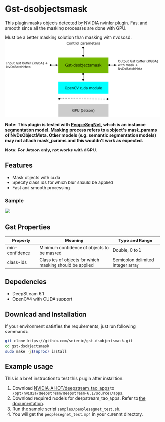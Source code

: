 # Gst-dsobjectsmask

This plugin masks objects detected by NVIDIA nvinfer plugin. Fast and smooth since all the masking processes are done with GPU.

Must be a better masking solution than masking with nvdsosd.
![](https://raw.githubusercontent.com/seieric/gst-dsobjectsmask/main/gst-dsobjectsmask.png "")

**Note: This plugin is tested with [PeopleSegNet](https://catalog.ngc.nvidia.com/orgs/nvidia/teams/tao/models/peoplesegnet), which is an instance segmentation model. Masking process refers to a object's mask_params of NvDsObjectMeta. Other models (e.g. semantic segmentation models) may not attach mask_params and this wouldn't work as expected.**

**Note: For Jetson only, not works with dGPU.**

## Features
- Mask objects with cuda
- Specify class ids for which blur should be applied
- Fast and smooth processing

### Sample
![](https://raw.githubusercontent.com/seieric/gst-dsobjectsmask/main/samples/sample.png "")

## Gst Properties
| Property | Meaning | Type and Range |
| -------- | ------- | -------------- |
| min-confidence | Minimum confidence of objects to be masked | Double, 0 to 1
| class-ids | Class ids of objects for which masking should be applied | Semicolon delimited integer array |

## Depedencies
- DeepStream 6.1
- OpenCV4 with CUDA support
## Download and Installation
If your environment satisfies the requirements, just run following commands.
```bash
git clone https://github.com/seieric/gst-dsobjectsmask.git
cd gst-dsobjectsmask
sudo make -j$(nproc) install
```

## Example usage
This is a brief instruction to test this plugin after installtion.
1. Download [NVIDIA-AI-IOT/deepstream_tao_apps](https://github.com/NVIDIA-AI-IOT/deepstream_tao_apps) to ```/opt/nvidia/deepstream/deepstream-6.1/sources/apps```.
2. Download required models for deepstream_tao_apps. Refer to [the documentation](https://github.com/NVIDIA-AI-IOT/deepstream_tao_apps#2-download-models).
3. Run the sample script ```samples/peoplesegnet_test.sh```.
4. You will get the ```peoplesegnet_test.mp4``` in your curennt directory.